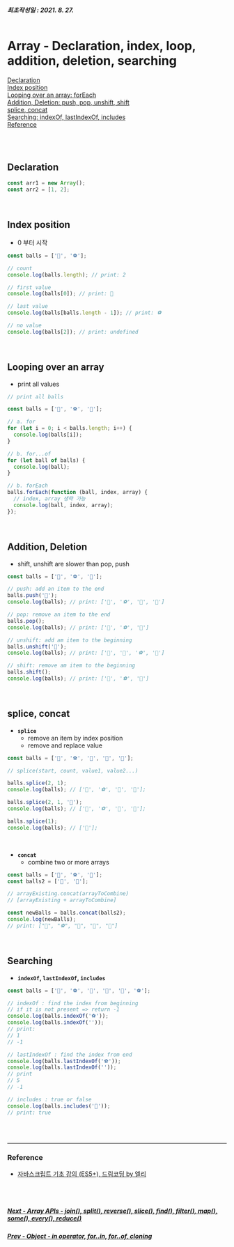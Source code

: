 ##### 최초작성일 : 2021. 8. 27.<br><br>

# Array - Declaration, index, loop, addition, deletion, searching

[Declaration](#declaration)  
[Index position](#index-position)  
[Looping over an array: forEach](#looping-over-an-array)  
[Addition, Deletion: push, pop, unshift, shift](#addition-deletion)  
[splice, concat](#splice-concat)  
[Searching: indexOf, lastIndexOf, includes](#searching)  
[Reference](#reference)

<br><br>

## Declaration

```js
const arr1 = new Array();
const arr2 = [1, 2];
```

<br>

## Index position

- 0 부터 시작

```js
const balls = ['🏀', '⚽️'];

// count
console.log(balls.length); // print: 2

// first value
console.log(balls[0]); // print: 🏀

// last value
console.log(balls[balls.length - 1]); // print: ⚽️

// no value
console.log(balls[2]); // print: undefined
```

<br>

## Looping over an array

- print all values

```js
// print all balls

const balls = ['🏀', '⚽️', '🎾'];

// a. for
for (let i = 0; i < balls.length; i++) {
  console.log(balls[i]);
}

// b. for...of
for (let ball of balls) {
  console.log(ball);
}

// b. forEach
balls.forEach(function (ball, index, array) {
  // index, array 생략 가능
  console.log(ball, index, array);
});
```

<br>

## Addition, Deletion

- shift, unshift are slower than pop, push

```js
const balls = ['🏀', '⚽️', '🎾'];

// push: add an item to the end
balls.push('🏈');
console.log(balls); // print: ['🏀', '⚽️', '🎾', '🏈']

// pop: remove an item to the end
balls.pop();
console.log(balls); // print: ['🏀', '⚽️', '🎾']

// unshift: add am item to the beginning
balls.unshift('🏐');
console.log(balls); // print: ['🏐', '🏀', '⚽️', '🎾']

// shift: remove am item to the beginning
balls.shift();
console.log(balls); // print: ['🏀', '⚽️', '🎾']
```

<br>

## splice, concat

- **`splice`**
  - remove an item by index position
  - remove and replace value

```js
const balls = ['🏀', '⚽️', '🎾', '🏐', '🏈'];

// splice(start, count, value1, value2...)

balls.splice(2, 1);
console.log(balls); // ['🏀', '⚽️', '🏐', '🏈'];

balls.splice(2, 1, '🏓');
console.log(balls); // ['🏀', '⚽️', '🏓', '🏈'];

balls.splice(1);
console.log(balls); // ['🏀'];
```

<br>

- **`concat`**
  - combine two or more arrays

```js
const balls = ['🏀', '⚽️', '🎾'];
const balls2 = ['🏐', '🏈'];

// arrayExisting.concat(arrayToCombine)
// [arrayExisting + arrayToCombine]

const newBalls = balls.concat(balls2);
console.log(newBalls);
// print: ["🏀", "⚽️", "🎾", "🏐", "🏈"]
```

<br>

## Searching

- **`indexOf`, `lastIndexOf`, `includes`**

```js
const balls = ['🏀', '⚽️', '🎾', '🏐', '🏈', '⚽️'];

// indexOf : find the index from beginning
// if it is not present => return -1
console.log(balls.indexOf('⚽️'));
console.log(balls.indexOf(''));
// print:
// 1
// -1

// lastIndexOf : find the index from end
console.log(balls.lastIndexOf('⚽️'));
console.log(balls.lastIndexOf(''));
// print
// 5
// -1

// includes : true or false
console.log(balls.includes('🎾'));
// print: true
```

<br><br>

---

### **Reference**

- [자바스크립트 기초 강의 (ES5+), 드림코딩 by 엘리](https://www.youtube.com/playlist?list=PLv2d7VI9OotTVOL4QmPfvJWPJvkmv6h-2)

<br><br>

##### [Next - Array APIs - join(), split(), reverse(), slice(), find(), filter(), map(), some(), every(), reduce()](/Javascript/basic/12_array_api.md)

##### [Prev - Object - in operator, for..in, for..of, cloning](/Javascript/basic/10_object_2.md)
